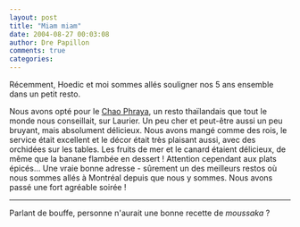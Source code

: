 ```yaml
---
layout: post
title: "Miam miam"
date: 2004-08-27 00:03:08
author: Dre Papillon
comments: true
categories: 
---
```



Récemment, Hoedic et moi sommes allés souligner nos 5 ans ensemble dans un petit resto.

Nous avons opté pour le [Chao Phraya](http://www.chao-phraya.com/), un resto thaïlandais que tout le monde nous conseillait, sur Laurier.  Un peu cher et peut-être aussi un peu bruyant, mais absolument délicieux.  Nous avons mangé comme des rois, le service était excellent et le décor était très plaisant aussi, avec des orchidées sur les tables.  Les fruits de mer et le canard étaient délicieux, de même que la banane flambée en dessert !  Attention cependant aux plats épicés...  Une vraie bonne adresse - sûrement un des meilleurs restos où nous sommes allés à Montréal depuis que nous y sommes.  Nous avons passé une fort agréable soirée !

***

Parlant de bouffe, personne n'aurait une bonne recette de *moussaka* ?
